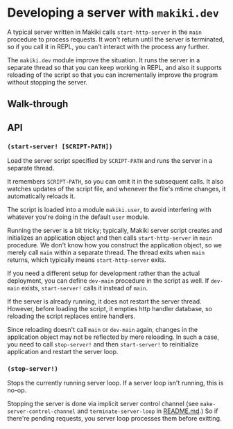 # Developing a server with `makiki.dev`

A typical server written in Makiki calls `start-http-server` in the
`main` procedure to process requests.  It won't return until the server
is terminated, so if you call it in REPL, you can't interact with
the process any further.

The `makiki.dev` module improve the situation.  It runs the server
in a separate thread so that you can keep working in REPL, and also
it supports reloading of the script so that you can incrementally
improve the program without stopping the server.

## Walk-through

## API

### `(start-server! [SCRIPT-PATH])`

Load the server script specified by `SCRIPT-PATH` and runs the
server in a separate thread.

It remembers `SCRIPT-PATH`, so you can omit it in the subsequent
calls.  It also watches updates of the script file, and whenever
the file's mtime changes, it automatically reloads it.

The script is loaded into a module `makiki.user`, to avoid interfering
with whatever you're doing in the default `user` module.

Running the server is a bit tricky; typically, Makiki server script
creates and initializes an application object and then calls
`start-http-server` in `main` procedure.
We don't know how you construct the application object,
so we merely call `main` within a separate thread.  The thread exits
when `main` returns, which typically means `start-http-server` exits.

If you need a different setup for development rather than the actual
deployment, you can define `dev-main` procedure in the script as well.
If `dev-main` exists, `start-server!` calls it instead of `main`.

If the server is already running, it does not restart the server
thread.  However, before loading the script, it empties http handler
database, so reloading the script replaces entire handlers.

Since reloading doesn't call `main` or `dev-main` again, changes
in the application object may not be reflected by mere reloading.
In such a case, you need to call `stop-server!` and then `start-server!`
to reinitialize application and restart the server loop.

### `(stop-server!)`

Stops the currently running server loop.  If a server loop isn't running,
this is no-op.

Stopping the server is done via implicit server control channel
(see `make-server-control-channel` and `terminate-server-loop` in
[README.md](../README.md).)  So if there're pending requests, you
server loop processes them before exitting.
